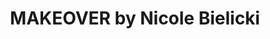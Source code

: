 ---
title: "MAKEOVER by Nicole Bielicki"
url: /dortmund/makeover-by-nicole-bielicki/
shop: Friseur
---